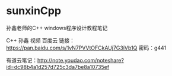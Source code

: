 sunxinCpp
=========

孙鑫老师的C++ windows程序设计教程笔记

C++ 孙鑫 视频 百度云 链接：https://pan.baidu.com/s/1vN7PVVtOFCkAUj7G3iVb1Q 密码：g441

有道云笔记：http://note.youdao.com/noteshare?id=dc98b4a1d257d725c3da7be8a10735ef
